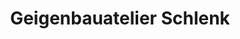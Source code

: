 ---
title: "Geigenbauatelier Schlenk"
url: /nuernberg/geigenbauatelier-schlenk/
shop: Instrumente
---